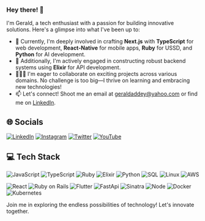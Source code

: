 ### Hey there! 👋

I'm Gerald, a tech enthusiast with a passion for building innovative solutions. Here's a glimpse into what I've been up to:

- 💼 Currently, I'm deeply involved in crafting **Next.js** with **TypeScript** for web development, **React-Native** for mobile apps, **Ruby** for USSD, and **Python** for AI development.
- 🚀 Additionally, I'm actively engaged in constructing robust backend systems using **Elixir** for API development.
- 👨🏾‍💻 I'm eager to collaborate on exciting projects across various domains. No challenge is too big—I thrive on learning and embracing new technologies!
- 📫 Let's connect! Shoot me an email at geraldaddey@yahoo.com or find me on [LinkedIn](https://www.linkedin.com/in/gerald-addey-b4404a189/).

## 🌐 Socials

[![LinkedIn](https://img.shields.io/badge/LinkedIn-Connect-blue)](https://www.linkedin.com/in/gerald-addey-b4404a189/) [![Instagram](https://img.shields.io/badge/Instagram-Follow-orange)](https://www.instagram.com/__quansah/) [![Twitter](https://img.shields.io/badge/Twitter-Follow-blue)](https://twitter.com/__quansah) [![YouTube](https://img.shields.io/badge/YouTube-Subscribe-red)](https://www.youtube.com/c/QuansahTVchannel)

## 💻 Tech Stack

![JavaScript](https://img.shields.io/badge/-JavaScript-yellow?style=flat-square&logo=javascript&logoColor=white)
![TypeScript](https://img.shields.io/badge/-TypeScript-007ACC?style=flat-square&logo=typescript&logoColor=white)
![Ruby](https://img.shields.io/badge/-Ruby-CC342D?style=flat-square&logo=ruby&logoColor=white)
![Elixir](https://img.shields.io/badge/-Elixir-4B275F?style=flat-square&logo=elixir&logoColor=white)
![Python](https://img.shields.io/badge/-Python-3776AB?style=flat-square&logo=python&logoColor=white)
![SQL](https://img.shields.io/badge/SQL-025E8C?style=flat-square&logo=amazon-dynamodb&logoColor=white)
![Linux](https://img.shields.io/badge/-Linux-FCC624?style=flat-square&logo=linux&logoColor=black)
![AWS](https://img.shields.io/badge/AWS-232F3E?style=flat-square&logo=amazon-aws&logoColor=white)

![React](https://img.shields.io/badge/-React-61DAFB?style=flat-square&logo=react&logoColor=white)
![Ruby on Rails](https://img.shields.io/badge/-Ruby%20on%20Rails-CC0000?style=flat-square&logo=ruby-on-rails&logoColor=white)
![Flutter](https://img.shields.io/badge/-Flutter-02569B?style=flat-square&logo=flutter&logoColor=white)
![FastApi](https://img.shields.io/badge/-FastAPI-009688?style=flat-square&logo=fastapi&logoColor=white)
![Sinatra](https://img.shields.io/badge/-Sinatra-CC342D?style=flat-square&logo=sinatra&logoColor=white)
![Node](https://img.shields.io/badge/-Node.js-43853D?style=flat-square&logo=node.js&logoColor=white)
![Docker](https://img.shields.io/badge/Docker-2496ED?style=flat-square&logo=docker&logoColor=white)
![Kubernetes](https://img.shields.io/badge/Kubernetes-326CE5?style=flat-square&logo=kubernetes&logoColor=white)


Join me in exploring the endless possibilities of technology! Let's innovate together.
